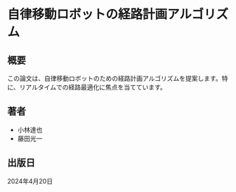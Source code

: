 # 自律移動ロボットの経路計画アルゴリズム

## 概要

この論文は、自律移動ロボットのための経路計画アルゴリズムを提案します。特に、リアルタイムでの経路最適化に焦点を当てています。

## 著者

- 小林達也
- 藤田光一

## 出版日

2024年4月20日
